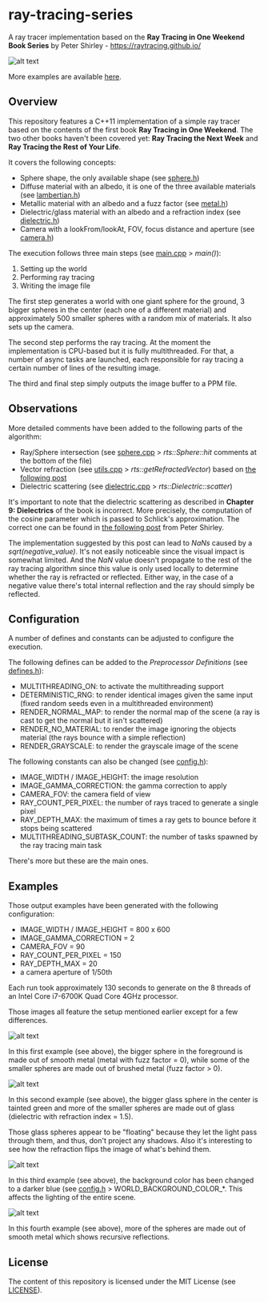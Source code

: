 # ray-tracing-series
A ray tracer implementation based on the **Ray Tracing in One Weekend Book Series** by Peter Shirley - https://raytracing.github.io/

![alt text](output/v1.0_example_1.jpg)

More examples are available [here](#examples).

## Overview
This repository features a C++11 implementation of a simple ray tracer based on the contents of the first book **Ray Tracing in One Weekend**. The two other books haven't been covered yet: **Ray Tracing the Next Week** and **Ray Tracing the Rest of Your Life**.

It covers the following concepts:
 * Sphere shape, the only available shape (see [sphere.h](ray-tracing-series/src/sphere.h))
 * Diffuse material with an albedo, it is one of the three available materials (see [lambertian.h](ray-tracing-series/src/lambertian.h))
 * Metallic material with an albedo and a fuzz factor (see [metal.h](ray-tracing-series/src/metal.h))
 * Dielectric/glass material with an albedo and a refraction index (see [dielectric.h](ray-tracing-series/src/dielectric.h))
 * Camera with a lookFrom/lookAt, FOV, focus distance and aperture (see [camera.h](ray-tracing-series/src/camera.h))

The execution follows three main steps (see [main.cpp](ray-tracing-series/src/main.cpp) > *main()*):
 1. Setting up the world
 2. Performing ray tracing
 3. Writing the image file

The first step generates a world with one giant sphere for the ground, 3 bigger spheres in the center (each one of a different material) and approximately 500 smaller spheres with a random mix of materials. It also sets up the camera.

The second step performs the ray tracing. At the moment the implementation is CPU-based but it is fully multithreaded. For that, a number of async tasks are launched, each responsible for ray tracing a certain number of lines of the resulting image.

The third and final step simply outputs the image buffer to a PPM file.

## Observations

More detailed comments have been added to the following parts of the algorithm:
 * Ray/Sphere intersection (see [sphere.cpp](ray-tracing-series/src/sphere.cpp) > *rts::Sphere::hit* comments at the bottom of the file)
 * Vector refraction (see [utils.cpp](ray-tracing-series/src/utils.cpp) > *rts::getRefractedVector*) based on [the following post](http://psgraphics.blogspot.com/2015/06/ray-tracing-refraction.html)
 * Dielectric scattering (see [dielectric.cpp](ray-tracing-series/src/dielectric.cpp) > *rts::Dielectric::scatter*)

It's important to note that the dielectric scattering as described in **Chapter 9: Dielectrics** of the book is incorrect. More precisely, the computation of the cosine parameter which is passed to Schlick's approximation. The correct one can be found in [the following post](http://psgraphics.blogspot.com/2016/03/my-buggy-implimentation-of-schlick.html) from Peter Shirley.

The implementation suggested by this post can lead to *NaNs* caused by a *sqrt(negative_value)*. It's not easily noticeable since the visual impact is somewhat limited. And the *NaN* value doesn't propagate to the rest of the ray tracing algorithm since this value is only used locally to determine whether the ray is refracted or reflected. Either way, in the case of a negative value there's total internal reflection and the ray should simply be reflected.

## Configuration

A number of defines and constants can be adjusted to configure the execution.

The following defines can be added to the *Preprocessor Definitions* (see [defines.h](ray-tracing-series/src/defines.h)):
 * MULTITHREADING_ON: to activate the multithreading support
 * DETERMINISTIC_RNG: to render identical images given the same input (fixed random seeds even in a multithreaded environment)
 * RENDER_NORMAL_MAP: to render the normal map of the scene (a ray is cast to get the normal but it isn't scattered)
 * RENDER_NO_MATERIAL: to render the image ignoring the objects material (the rays bounce with a simple reflection)
 * RENDER_GRAYSCALE: to render the grayscale image of the scene

The following constants can also be changed (see [config.h](ray-tracing-series/src/config.h)):
 * IMAGE_WIDTH / IMAGE_HEIGHT: the image resolution
 * IMAGE_GAMMA_CORRECTION: the gamma correction to apply
 * CAMERA_FOV: the camera field of view
 * RAY_COUNT_PER_PIXEL: the number of rays traced to generate a single pixel
 * RAY_DEPTH_MAX: the maximum of times a ray gets to bounce before it stops being scattered
 * MULTITHREADING_SUBTASK_COUNT: the number of tasks spawned by the ray tracing main task

There's more but these are the main ones.

## Examples

Those output examples have been generated with the following configuration:
 * IMAGE_WIDTH / IMAGE_HEIGHT = 800 x 600
 * IMAGE_GAMMA_CORRECTION = 2
 * CAMERA_FOV = 90
 * RAY_COUNT_PER_PIXEL = 150
 * RAY_DEPTH_MAX = 20
 * a camera aperture of 1/50th

Each run took approximately 130 seconds to generate on the 8 threads of an Intel Core i7-6700K Quad Core 4GHz processor.

Those images all feature the setup mentioned earlier except for a few differences.

![alt text](output/v1.0_example_1.jpg)

In this first example (see above), the bigger sphere in the foreground is made out of smooth metal (metal with fuzz factor = 0), while some of the smaller spheres are made out of brushed metal (fuzz factor > 0).

![alt text](output/v1.0_example_2.jpg)

In this second example (see above), the bigger glass sphere in the center is tainted green and more of the smaller spheres are made out of glass (dielectric with refraction index = 1.5).

Those glass spheres appear to be "floating" because they let the light pass through them, and thus, don't project any shadows. Also it's interesting to see how the refraction flips the image of what's behind them.

![alt text](output/v1.0_example_3.jpg)

In this third example (see above), the background color has been changed to a darker blue (see [config.h](ray-tracing-series/src/config.h) > WORLD_BACKGROUND_COLOR_*. This affects the lighting of the entire scene.

![alt text](output/v1.0_example_4.jpg)

In this fourth example (see above), more of the spheres are made out of smooth metal which shows recursive reflections.

## License

The content of this repository is licensed under the MIT License (see [LICENSE](LICENSE)).
